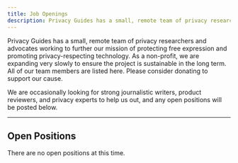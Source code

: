 ```yaml
---
title: Job Openings
description: Privacy Guides has a small, remote team of privacy researchers and advocates. Any open positions we may have in the future will be posted here.
---
```


Privacy Guides has a small, remote team of privacy researchers and advocates working to further our mission of protecting free expression and promoting privacy-respecting technology. As a non-profit, we are expanding very slowly to ensure the project is sustainable in the long term. All of our team members are listed here. Please consider donating to support our cause.

We are occasionally looking for strong journalistic writers, product reviewers, and privacy experts to help us out, and any open positions will be posted below.

---

## Open Positions

There are no open positions at this time.
